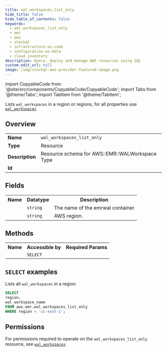 ```yaml
---
title: wal_workspaces_list_only
hide_title: false
hide_table_of_contents: false
keywords:
  - wal_workspaces_list_only
  - emr
  - aws
  - stackql
  - infrastructure-as-code
  - configuration-as-data
  - cloud inventory
description: Query, deploy and manage AWS resources using SQL
custom_edit_url: null
image: /img/stackql-aws-provider-featured-image.png
---
```


import CopyableCode from '@site/src/components/CopyableCode/CopyableCode';
import Tabs from '@theme/Tabs';
import TabItem from '@theme/TabItem';

Lists <code>wal_workspaces</code> in a region or regions, for all properties use <a href="/services/serviceName/wal_workspaces/"><code>wal_workspaces</code></a>

## Overview
<table>
<tbody>
<tr><td><b>Name</b></td><td><code>wal_workspaces_list_only</code></td></tr>
<tr><td><b>Type</b></td><td>Resource</td></tr>
<tr><td><b>Description</b></td><td>Resource schema for AWS::EMR::WALWorkspace Type</td></tr>
<tr><td><b>Id</b></td><td><CopyableCode code="aws.emr.wal_workspaces_list_only" /></td></tr>
</tbody>
</table>

## Fields
<table>
<tbody>
<tr><th>Name</th><th>Datatype</th><th>Description</th></tr><tr><td><CopyableCode code="wal_workspace_name" /></td><td><code>string</code></td><td>The name of the emrwal container</td></tr>
<tr><td><CopyableCode code="region" /></td><td><code>string</code></td><td>AWS region.</td></tr>
</tbody>
</table>

## Methods

<table>
<tbody>
  <tr>
    <th>Name</th>
    <th>Accessible by</th>
    <th>Required Params</th>
  </tr>
  <tr>
    <td><CopyableCode code="list_resources" /></td>
    <td><code>SELECT</code></td>
    <td><CopyableCode code="region" /></td>
  </tr>
</tbody>
</table>

## `SELECT` examples
Lists all <code>wal_workspaces</code> in a region.
```sql
SELECT
region,
wal_workspace_name
FROM aws.emr.wal_workspaces_list_only
WHERE region = 'us-east-1';
```


## Permissions

For permissions required to operate on the <code>wal_workspaces_list_only</code> resource, see <a href="/services/emr/wal_workspaces/#permissions"><code>wal_workspaces</code></a>

